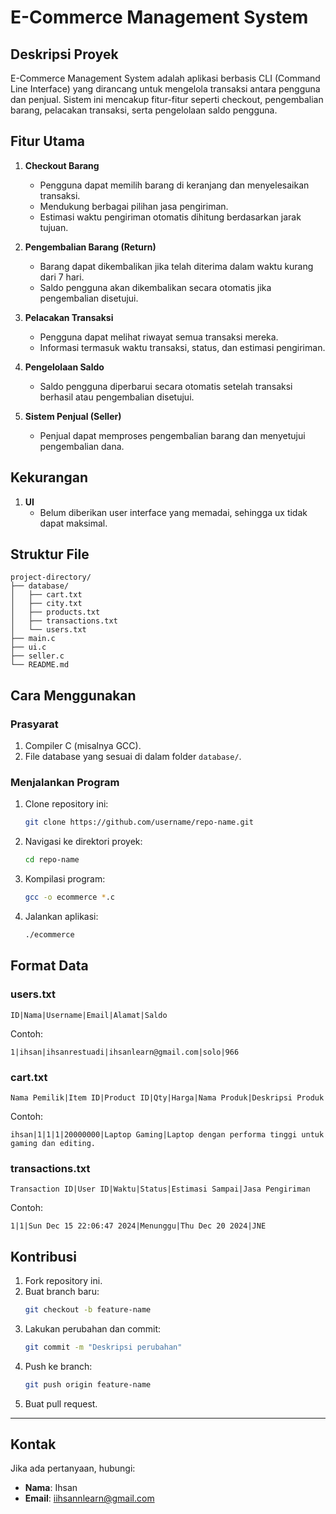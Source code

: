 # E-Commerce Management System

## Deskripsi Proyek
E-Commerce Management System adalah aplikasi berbasis CLI (Command Line Interface) yang dirancang untuk mengelola transaksi antara pengguna dan penjual. Sistem ini mencakup fitur-fitur seperti checkout, pengembalian barang, pelacakan transaksi, serta pengelolaan saldo pengguna.

## Fitur Utama
1. **Checkout Barang**
   - Pengguna dapat memilih barang di keranjang dan menyelesaikan transaksi.
   - Mendukung berbagai pilihan jasa pengiriman.
   - Estimasi waktu pengiriman otomatis dihitung berdasarkan jarak tujuan.

2. **Pengembalian Barang (Return)**
   - Barang dapat dikembalikan jika telah diterima dalam waktu kurang dari 7 hari.
   - Saldo pengguna akan dikembalikan secara otomatis jika pengembalian disetujui.

3. **Pelacakan Transaksi**
   - Pengguna dapat melihat riwayat semua transaksi mereka.
   - Informasi termasuk waktu transaksi, status, dan estimasi pengiriman.

4. **Pengelolaan Saldo**
   - Saldo pengguna diperbarui secara otomatis setelah transaksi berhasil atau pengembalian disetujui.

5. **Sistem Penjual (Seller)**
   - Penjual dapat memproses pengembalian barang dan menyetujui pengembalian dana.
  
## Kekurangan
1. **UI**
   - Belum diberikan user interface yang memadai, sehingga ux tidak dapat maksimal.

## Struktur File
```
project-directory/
├── database/
│   ├── cart.txt
│   ├── city.txt
│   ├── products.txt
│   ├── transactions.txt
│   └── users.txt
├── main.c
├── ui.c
├── seller.c
└── README.md
```

## Cara Menggunakan
### Prasyarat
1. Compiler C (misalnya GCC).
2. File database yang sesuai di dalam folder `database/`.

### Menjalankan Program
1. Clone repository ini:
   ```bash
   git clone https://github.com/username/repo-name.git
   ```
2. Navigasi ke direktori proyek:
   ```bash
   cd repo-name
   ```
3. Kompilasi program:
   ```bash
   gcc -o ecommerce *.c
   ```
4. Jalankan aplikasi:
   ```bash
   ./ecommerce
   ```

## Format Data
### users.txt
```
ID|Nama|Username|Email|Alamat|Saldo
```
Contoh:
```
1|ihsan|ihsanrestuadi|ihsanlearn@gmail.com|solo|966
```

### cart.txt
```
Nama Pemilik|Item ID|Product ID|Qty|Harga|Nama Produk|Deskripsi Produk
```
Contoh:
```
ihsan|1|1|1|20000000|Laptop Gaming|Laptop dengan performa tinggi untuk gaming dan editing.
```

### transactions.txt
```
Transaction ID|User ID|Waktu|Status|Estimasi Sampai|Jasa Pengiriman
```
Contoh:
```
1|1|Sun Dec 15 22:06:47 2024|Menunggu|Thu Dec 20 2024|JNE
```

## Kontribusi
1. Fork repository ini.
2. Buat branch baru:
   ```bash
   git checkout -b feature-name
   ```
3. Lakukan perubahan dan commit:
   ```bash
   git commit -m "Deskripsi perubahan"
   ```
4. Push ke branch:
   ```bash
   git push origin feature-name
   ```
5. Buat pull request.
---

## Kontak
Jika ada pertanyaan, hubungi:
- **Nama**: Ihsan
- **Email**: iihsannlearn@gmail.com

